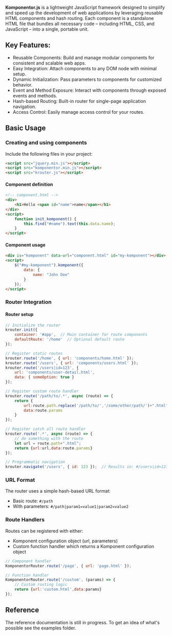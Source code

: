 **Komponentor.js** is a lightweight JavaScript framework designed to simplify and speed up the development of web applications by leveraging reusable HTML components and hash routing. Each component is a standalone HTML file that bundles all necessary code – including HTML, CSS, and JavaScript – into a single, portable unit.

## Key Features:

- Reusable Components: Build and manage modular components for consistent and scalable web apps.
- Easy Integration: Attach components to any DOM node with minimal setup.
- Dynamic Initialization: Pass parameters to components for customized behavior.
- Event and Method Exposure: Interact with components through exposed events and methods.
- Hash-based Routing: Built-in router for single-page application navigation.
- Access Control: Easily manage access control for your routes.
 
 
## Basic Usage

### Creating and using components

Include the following files in your project:
```HTML
<script src="jquery.min.js"></script>
<script src="komponentor.min.js"></script>
<script src="krouter.js"></script>
```

#### Component definition
```HTML
<!-- component.html -->
<div>
    <h1>Hello <span id="name">name</span></h1>
</div>
<script>
    function init_komponent() {
        this.find("#name").text(this.data.name);
    }
</script>
```

#### Component usage
```HTML
<div is="komponent" data-url="component.html" id="my-komponent"></div>
<script>
    $("#my-komponent").komponent({
        data: {
            name: "John Doe"
        }
    });
</script>
```

### Router Integration

#### Router setup
```javascript
// Initialize the router
krouter.init({
    container: '#app',  // Main container for route components
    defaultRoute: '/home'  // Optional default route
});

// Register static routes
krouter.route('/home', { url: 'components/home.html' });
krouter.route('/users', { url: 'components/users.html' });
krouter.route('/users|id=123', { 
    url: 'components/user-detail.html',
    data: { someOption: true }
});

// Register custom route handler
krouter.route('/path/to/.*', async (route) => {
    return {
        url:route.path.replace('/path/to/','/some/other/path/')+".html",
        data:route.params
    }
});

// Register catch all route handler
krouter.route('.*', async (route) => {
    // do something with the route
    let url = route.path+".html";
    return {url:url,data:route.params}
});

// Programmatic navigation
krouter.navigate('/users', { id: 123 });  // Results in: #/users|id=123
```

### URL Format
The router uses a simple hash-based URL format:
- Basic route: `#/path`
- With parameters: `#/path|param1=value1|param2=value2`

### Route Handlers
Routes can be registered with either:
- Komponent configuration object (url, parameters)
- Custom function handler which returns a Komponent configuration object

```javascript
// Component handler
KomponentorRouter.route('/page', { url: 'page.html' });

// Function handler
KomponentorRouter.route('/custom', (params) => {
    // Custom routing logic
    return {url:'custom.html',data:params}
});
```

## Reference
The reference documentation is still in progress. To get an idea of what's possible see the examples folder.